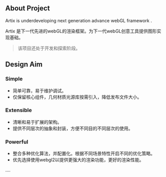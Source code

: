 ## About Project

Artix is underdeveloping next generation advance webGL framework .

Artix 是下一代先进的webGL的渲染框架。为下一代webGL创意工具提供图形实现基础。

> 该项目还处于开发和探索阶段。

## Design Aim

### Simple

* 简单可靠，易于维护调试。
* 仅保留核心组件，几何材质光源库按需引入，降低发布文件大小。

### Extensible

* 清晰和易于扩展的架构。
* 提供不同层次的抽象和封装，方便不同目的不同层次的使用。


### Powerful

* 整合多种优化算法，并配置化。根据不同场景特性开启不同的优化策略。
* 优先选择使用webgl2以提供更强大的渲染功能，更好的渲染性能。

....

